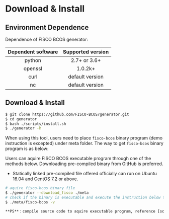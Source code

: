 # Download & Install

## Environment Dependence

Dependence of FISCO BCOS generator:

| Dependent software | Supported version |
| :-: | :-: |
| python | 2.7+ or 3.6+ |
| openssl | 1.0.2k+|
| curl | default version |
| nc | default version |

## Download & Install

```bash
$ git clone https://github.com/FISCO-BCOS/generator.git
$ cd generator
$ bash ./scripts/install.sh
$ ./generator -h
```

When using this tool, users need to place `fisco-bcos` binary program (demo instruction is excepted) under meta folder. The way to get `fisco-bcos` binary program is as below:

Users can aquire FISCO BCOS executable program through one of the methods below. Downloading pre-compiled binary from GitHub is preferred. 

- Statically linked pre-compiled file offered officially can run on Ubuntu 16.04 and CentOS 7.2 or above.

```bash
# aquire fisco-bcos binary file
$ ./generator --download_fisco ./meta
# check if the binary is executable and execute the instruction below to see the version information
$ ./meta/fisco-bcos -v

**PS**：compile source code to aquire executable program, reference [source code compilation](../manual/get_executable.md)。
